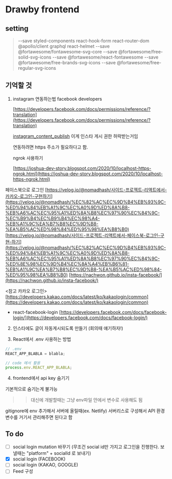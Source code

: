 # Drawby frontend

## setting

> --save styled-components
> react-hook-form
> react-router-dom
> @apollo/client graphql
> react-helmet
> --save @fortawesome/fontawesome-svg-core
> --save @fortawesome/free-solid-svg-icons
> --save @fortawesome/react-fontawesome
> --save @fortawesome/free-brands-svg-icons
> --save @fortawesome/free-regular-svg-icons

## 기억할 것

1. instagram 연동하는법 facebook developers

   [https://developers.facebook.com/docs/permissions/reference/?translation](https://developers.facebook.com/docs/permissions/reference/?translation)

   [instagram_content_publish](https://developers.facebook.com/docs/permissions/reference/instagram_content_publish) 이게 인스타 게시 권한 허락받는거임

   연동하려면 https 주소가 필요하다고 함.

   ngrok 사용하기

   [https://joshua-dev-story.blogspot.com/2020/10/localhost-https-ngrok.html](https://joshua-dev-story.blogspot.com/2020/10/localhost-https-ngrok.html)

페이스북으로 로그인
[https://velog.io/@nomadhash/사이드-프로젝트-리액트에서-카카오-로그인-구현하기](https://velog.io/@nomadhash/%EC%82%AC%EC%9D%B4%EB%93%9C-%ED%94%84%EB%A1%9C%EC%A0%9D%ED%8A%B8-%EB%A6%AC%EC%95%A1%ED%8A%B8%EC%97%90%EC%84%9C-%EC%B9%B4%EC%B9%B4%EC%98%A4-%EB%A1%9C%EA%B7%B8%EC%9D%B8-%EA%B5%AC%ED%98%84%ED%95%98%EA%B8%B0)
[https://velog.io/@nomadhash/사이드-프로젝트-리액트에서-페이스북-로그인-구현-하기](https://velog.io/@nomadhash/%EC%82%AC%EC%9D%B4%EB%93%9C-%ED%94%84%EB%A1%9C%EC%A0%9D%ED%8A%B8-%EB%A6%AC%EC%95%A1%ED%8A%B8%EC%97%90%EC%84%9C-%ED%8E%98%EC%9D%B4%EC%8A%A4%EB%B6%81-%EB%A1%9C%EA%B7%B8%EC%9D%B8-%EA%B5%AC%ED%98%84-%ED%95%98%EA%B8%B0)
[https://nachwon.github.io/insta-facebook/](https://nachwon.github.io/insta-facebook/)

<참고 카카오 로그인>
[https://developers.kakao.com/docs/latest/ko/kakaologin/common](https://developers.kakao.com/docs/latest/ko/kakaologin/common)

- react-facebook-login
  [https://developers.facebook.com/docs/facebook-login/](https://developers.facebook.com/docs/facebook-login/)

2. 인스타에도 글이 자동게시되도록 만들기 (회의때 얘기하자!)

3. React에서 .env 사용하는 방법

```jsx
// .env
REACT_APP_BLABLA = blabla;

// code 에서 활용
process.env.REACT_APP_BLABLA;
```

4. frontend에서 api key 숨기기

기본적으로 숨기는게 불가능

> > 대신에 개발할때는 그냥 env파일 안에서 변수로 사용해도 됨

gitignore에 env 추가해서 서버에 올릴때(ex. Netlify) 서버리스로 구성해서
API 환경변수를 거기서 관리해주면 된다고 함

## To do

- [ ] social login mutation 바꾸기 (무조건 social id만 가지고 로그인을 진행한다. 보낼때는 "platform" + socialId 로 보내기)
- [x] social login (FACEBOOK)
- [ ] social login (KAKAO, GOOGLE)
- [ ] Feed 구성
